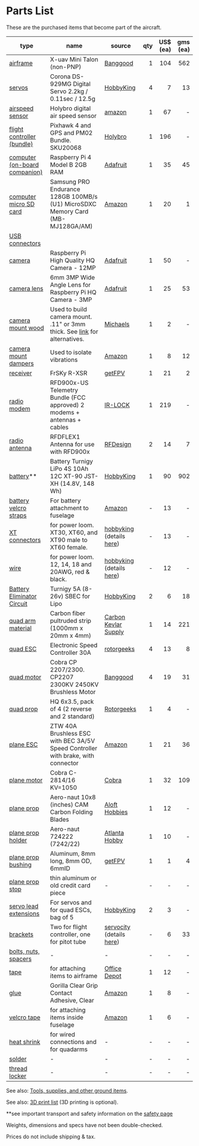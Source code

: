 # Parts List
These are the purchased items that become part of the aircraft.  

| type | name | source | qty | US$ (ea) | gms (ea) |
|--|--|--|--:|--:|--:|
| [airframe](parts/airframe.md) | X-uav Mini Talon (non-PNP) | [Banggood](https://www.banggood.com/X-uav-Mini-Talon-EPO-1300mm-Wingspan-V-tail-FPV-Plane-Aircraft-Kit-p-983331.html) | 1 | 104 | 562 |
| [servos](parts/servos.md) | Corona DS-929MG Digital Servo 2.2kg / 0.11sec / 12.5g | [HobbyKing](https://hobbyking.com/en_us/corona-digital-servo-2-2kg-0-11sec-12-5g.html) | 4 | 7 | 13 |
| [airspeed sensor](parts/airspeed.md) | Holybro digital air speed sensor | [amazon](https://www.amazon.com/HolyBro-Air-Speed-Sensor/dp/B07FN6615W) | 1 | 67 | - |
| [flight controller (bundle)](parts/flightcontroller.md) | Pixhawk 4 and GPS and PM02 Bundle. SKU20068 | [Holybro](https://shop.holybro.com/pixhawk-4_p1089.html) | 1 | 196 | - |
| [computer (on-board companion)](parts/computer.md) | Raspberry Pi 4 Model B 2GB RAM | [Adafruit](https://www.adafruit.com/product/4292) | 1 | 35 | 45 |
| [computer micro SD card](parts/sdcard.md) | Samsung PRO Endurance 128GB 100MB/s (U1) MicroSDXC Memory Card (MB-MJ128GA/AM) | [Amazon](https://www.amazon.com/Samsung-Endurance-32GB-Micro-Adapter/dp/B07B984HJ5) | 1 | 20 | 1 |
| [USB connectors](parts/usb.md) |  |  |  |  |  |
| [camera](parts/camera.md) | Raspberry Pi High Quality HQ Camera - 12MP | [Adafruit](https://www.adafruit.com/product/4561) | 1 | 50 | - |
| [camera lens](parts/camera.md) | 6mm 3MP Wide Angle Lens for Raspberry Pi HQ Camera - 3MP | [Adafruit](https://www.adafruit.com/product/4563) | 1 | 25 | 53 |
| [camera mount wood](parts/camerawood.md) | Used to build camera mount. .11" or 3mm thick. See [link](parts/camerawood.md) for alternatives. | [Michaels](https://www.michaels.com/revell-birch-plywood-sheet-3mmx6inx12in/10307259.html) | 1 | 2 | - |
| [camera mount dampers](parts/cameradampers.md) | Used to isolate vibrations | [Amazon](https://www.amazon.com/gp/product/B07WGPVZM6/) | 1 | 8 | 12 |
| [receiver](parts/receiver.md) | FrSKy R-XSR | [getFPV](https://www.getfpv.com/frsky-r-xsr-2-4ghz-16ch-accst-micro-receiver-w-s-bus-cppm.html) | 1 | 21 | 2 |
| [radio modem](parts/radio.md) | RFD900x-US Telemetry Bundle (FCC approved) 2 modems + antennas + cables | [IR-LOCK](https://irlock.com/collections/rfdesign/products/rfd900-telemetry-bundle) | 1 | 219 | - |
| [radio antenna](parts/radioantenna.md) | RFDFLEX1 Antenna for use with RFD900x | [RFDesign](http://store.rfdesign.com.au/rfdflex1-900mhz-flexible-pcb-antenna-300mm-rpsma/) | 2 | 14 | 7 |
| [battery](parts/battery.md)** | Battery Turnigy LiPo 4S 10Ah 12C XT-90 JST-XH (14.8V, 148 Wh) | [HobbyKing](https://hobbyking.com/en_us/turnigy-high-capacity-10000mah-4s-12c-multi-rotor-lipo-pack-w-xt90.html) | 1 | 90 | 902 |
| [battery velcro straps](parts/battery.md) | For battery attachment to fuselage | [Amazon](https://www.amazon.com/gp/product/B08MZYWQ3L/) | - | 13 | - |
| [XT connectors](parts/xt.md) | for power loom. XT30, XT60, and XT90 male to XT60 female.  | [hobbyking](www.hobbyking.com) (details [here](parts/xt.md)) | - | 13 | - |
| [wire](parts/wire.md) | for power loom. 12, 14, 18 and 20AWG, red & black. | [hobbyking](www.hobbyking.com) (details [here](parts/wire.md)) | - | 12 | - |
| [Battery Eliminator Circuit](parts/bec.md) | Turnigy 5A (8-26v) SBEC for Lipo | [HobbyKing](https://hobbyking.com/en_us/turnigy-5a-8-26v-sbec-for-lipo.html) | 2 | 6 | 18 |
| [quad arm material](parts/quadarm.md) | Carbon fiber pultruded strip (1000mm x 20mm x 4mm) | [Carbon Kevlar Supply](https://carbonkevlarsupply.com/products/1-4mm-x-20mm-1000mm-pultruded-flat-carbon-fiber-bar-100-pultruded-high-strength-carbon-fiber-used-for-drones-radio-controlled-vehicles-projects-requiring-high-strength-components) | 1 | 14 | 221 |
| [quad ESC](parts/quadesc.md) | Electronic Speed Controller 30A | [rotorgeeks](https://rotorgeeks.com/spedix-es30-hv-esc) | 4 | 13 | 8 |
| [quad motor](parts/quadmotor.md) | Cobra CP 2207/2300. CP2207 2300KV 2450KV Brushless Motor | [Banggood](https://www.banggood.com/Cobra-Champion-Series-2207-CP2207-2300KV-2450KV3-5S-Brushless-Motor-For-250-260-280-FPV-Racing-Frame-p-1108143.html?cur_warehouse=CN&ID=523221) | 4 | 19 | 31 |
| [quad prop](parts/quadprop.md) | HQ 6x3.5, pack of 4 (2 reverse and 2 standard) | [Rotorgeeks](http://rotorgeeks.com/index.php?route=product/product&manufacturer_id=11&product_id=325) | 1 | 4 | - |
| [plane ESC](parts/planeesc.md) | ZTW 40A Brushless ESC with BEC 3A/5V Speed Controller with brake, with connector | [Amazon](https://www.amazon.com/ZTW-Brushless-Controller-Helicopter-Connector/dp/B07QNMQ5C3/) | 1 | 21 | 36 |
| [plane motor](parts/planemotor.md) | Cobra C-2814/16 KV=1050 | [Cobra](https://www.cobramotorsusa.com/motors-2814-16.html) | 1 | 32 | 109 |
| [plane prop](parts/planeprop.md) | Aero-naut 10x8 (inches) CAM Carbon Folding Blades | [Aloft Hobbies](https://alofthobbies.com/aeronaut-cam-10-x8-25-5x20-cm.html) | 1 | 12 | - |
| [plane prop holder](parts/planeprop.md) | Aero-naut 724222 (7242/22) | [Atlanta Hobby](https://www.atlantahobby.com/store/pc/42mm-Middlepart-Yoke-for-40mm-267p862.htm) | 1 | 10 | - |
| [plane prop bushing](parts/planeprop.md) | Aluminum, 8mm long, 8mm OD, 6mmID | [getFPV](https://www.getfpv.com/graupner-prop-reducer-8mm-to-6mm-4pcs.html) | 1 | 1 | 4 |
| [plane prop stop](parts/planeprop.md) | thin aluminum or old credit card piece | - | - | - | - |
| [servo lead extensions](parts/servoext.md) | For servos and for quad ESCs, bag of 5 | [HobbyKing](https://hobbyking.com/en_us/300mm-servo-lead-extension-jr-with-hook-26awg-5pcs-bag.html) | 2 | 3 | - |
| [brackets](parts/brackets.md) | Two for flight controller, one for pitot tube | [servocity](www.servocity.com) (details [here](parts/brackets.md)) | - | 6 | 33 |
| [bolts, nuts, spacers](parts/screwsetc.md) | - | - | - | - | - |
| [tape](parts/tapeetc.md) | for attaching items to airframe | [Office Depot](https://www.officedepot.com/a/products/717151/Scotch-Extreme-Shipping-Tape-With-Dispenser/) | 1 | 12 | - |
| [glue](parts/tapeetc.md) | Gorilla Clear Grip Contact Adhesive, Clear | [Amazon](https://www.amazon.com/Gorilla-Clear-Contact-Adhesive-Waterproof/dp/B06WGSRM4Z) | 1 | 8 | - |
| [velcro tape](parts/tapeetc.md) | for attaching items inside fuselage | [Amazon](https://www.amazon.com/VELCRO-Brand-Industrial-Fasteners-Professional/dp/B00006IC2U/) | 1 | 6 | - |
| [heat shrink](parts/tapeetc.md) | for wired connections and for quadarms | - | - | - | - |
| [solder](parts/tapeetc.md) | - | - | - | - | - |
| [thread locker](parts/tapeetc.md) | - | - | - | - | - |

See also: [Tools, supplies, and other ground items](toolsetc.md).

See also: [3D print list](parts/3dprints.md) (3D printing is optional).

**see important transport and safety information on the [safety page](safety.md)

Weights, dimensions and specs have not been double-checked.

Prices do not include shipping & tax.
